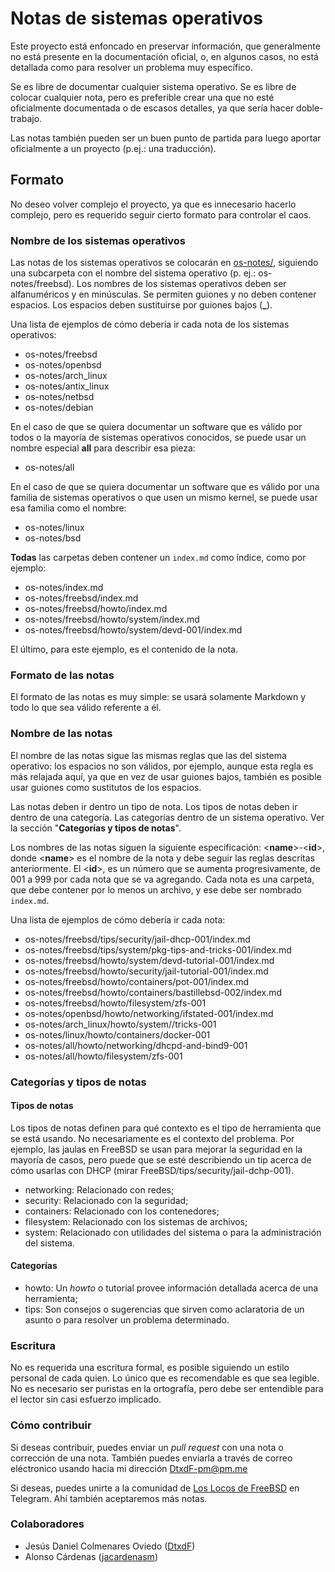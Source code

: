 # Notas de sistemas operativos

Este proyecto está enfoncado en preservar información, que generalmente no está presente en la documentación oficial, o, en algunos casos, no está detallada como para resolver un problema muy específico.

Se es libre de documentar cualquier sistema operativo. Se es libre de colocar cualquier nota, pero es preferible crear una que no esté oficialmente documentada o de escasos detalles, ya que sería hacer doble-trabajo.

Las notas también pueden ser un buen punto de partida para luego aportar oficialmente a un proyecto (p.ej.: una traducción).

## Formato

No deseo volver complejo el proyecto, ya que es innecesario hacerlo complejo, pero es requerido seguir cierto formato para controlar el caos.

### Nombre de los sistemas operativos

Las notas de los sistemas operativos se colocarán en [os-notes/](os-notes/), siguiendo una subcarpeta con el nombre del sistema operativo (p. ej.: os-notes/freebsd). Los nombres de los sistemas operativos deben ser alfanuméricos y en minúsculas. Se permiten guiones y no deben contener espacios. Los espacios deben sustituirse por guiones bajos (**_**).

Una lista de ejemplos de cómo debería ir cada nota de los sistemas operativos:

* os-notes/freebsd
* os-notes/openbsd
* os-notes/arch_linux
* os-notes/antix_linux
* os-notes/netbsd
* os-notes/debian

En el caso de que se quiera documentar un software que es válido por todos o la mayoría de sistemas operativos conocidos, se puede usar un nombre especial **all** para describir esa pieza:

* os-notes/all

En el caso de que se quiera documentar un software que es válido por una familia de sistemas operativos o que usen un mismo kernel, se puede usar esa familia como el nombre:

* os-notes/linux
* os-notes/bsd

**Todas** las carpetas deben contener un `index.md` como índice, como por ejemplo:

* os-notes/index.md
* os-notes/freebsd/index.md
* os-notes/freebsd/howto/index.md
* os-notes/freebsd/howto/system/index.md
* os-notes/freebsd/howto/system/devd-001/index.md

El último, para este ejemplo, es el contenido de la nota.

### Formato de las notas

El formato de las notas es muy simple: se usará solamente Markdown y todo lo que sea válido referente a él.

### Nombre de las notas

El nombre de las notas sigue las mismas reglas que las del sistema operativo: los espacios no son válidos, por ejemplo, aunque esta regla es más relajada aquí, ya que en vez de usar guiones bajos, también es posible usar guiones como sustitutos de los espacios.

Las notas deben ir dentro un tipo de nota. Los tipos de notas deben ir dentro de una categoría. Las categorías dentro de un sistema operativo. Ver la sección "**Categorías y tipos de notas**".

Los nombres de las notas siguen la siguiente especificación: \<**name**\>-\<**id**\>, donde \<**name**\> es el nombre de la nota y debe seguir las reglas descritas anteriormente. El \<**id**\>, es un número que se aumenta progresivamente, de 001 a 999 por cada nota que se va agregando. Cada nota es una carpeta, que debe contener por lo menos un archivo, y ese debe ser nombrado `index.md`.

Una lista de ejemplos de cómo debería ir cada nota:

* os-notes/freebsd/tips/security/jail-dhcp-001/index.md
* os-notes/freebsd/tips/system/pkg-tips-and-tricks-001/index.md
* os-notes/freebsd/howto/system/devd-tutorial-001/index.md
* os-notes/freebsd/howto/security/jail-tutorial-001/index.md
* os-notes/freebsd/howto/containers/pot-001/index.md
* os-notes/freebsd/howto/containers/bastillebsd-002/index.md
* os-notes/freebsd/howto/filesystem/zfs-001
* os-notes/openbsd/howto/networking/ifstated-001/index.md
* os-notes/arch_linux/howto/system//tricks-001
* os-notes/linux/howto/containers/docker-001
* os-notes/all/howto/networking/dhcpd-and-bind9-001
* os-notes/all/howto/filesystem/zfs-001

### Categorías y tipos de notas

#### Tipos de notas

Los tipos de notas definen para qué contexto es el tipo de herramienta que se está usando. No necesariamente es el contexto del problema. Por ejemplo, las jaulas en FreeBSD se usan para mejorar la seguridad en la mayoría de casos, pero puede que se esté describiendo un tip acerca de cómo usarlas con DHCP (mirar FreeBSD/tips/security/jail-dchp-001).

* networking: Relacionado con redes;
* security: Relacionado con la seguridad;
* containers: Relacionado con los contenedores;
* filesystem: Relacionado con los sistemas de archivos;
* system: Relacionado con utilidades del sistema o para la administración del sistema.

#### Categorías

* howto: Un *howto* o tutorial provee información detallada acerca de una herramienta;
* tips: Son consejos o sugerencias que sirven como aclaratoria de un asunto o para resolver un problema determinado.

### Escritura

No es requerida una escritura formal, es posible siguiendo un estilo personal de cada quien. Lo único que es recomendable es que sea legible. No es necesario ser puristas en la ortografía, pero debe ser entendible para el lector sin casi esfuerzo implicado.

### Cómo contribuir

Si deseas contribuir, puedes enviar un *pull request* con una nota o corrección de una nota. También puedes enviarla a través de correo eléctronico usando hacia mi dirección [DtxdF-pm@pm.me](mailto:DtxdF-pm@me.pm)

Si deseas, puedes unirte a la comunidad de [Los Locos de FreeBSD](https://t.me/ellocodebsd) en Telegram. Ahí también aceptaremos más notas.

### Colaboradores

* Jesús Daniel Colmenares Oviedo ([DtxdF](https://github.com/DtxdF))
* Alonso Cárdenas ([jacardenasm](https://github.com/jacardenasm))